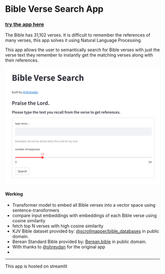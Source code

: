 # Bible Verse Search App

### [try the app here](https://lmsearch.streamlitapp.com/)

The Bible has 31,102 verses. It is difficult to remember the references of many verses, this app solves it using Natural Language Processing.

This app allows the user to semantically search for Bible verses with just the verse text they remember to instantly get the matching verses along with their references.

![screenshot of app](./screenshot.png)

#### Working

- Transformer model to embed all Bible verses into a vector space using sentence-transformers
- compare input embeddings with embeddings of each Bible verse using cosine similarity
- fetch top N verses with high cosine similarity
- KJV Bible dataset provided by: [@scrollmapper/bible_databases](https://github.com/scrollmapper/bible_databases) in public domain.
- Berean Standard Bible provided by: [Berean.bible](https://berean.bible/downloads.htm) in public domain.
- With thanks to [@shreydan](https://github.com/shreydan) for the original app
- 
---

This app is hosted on streamlit
